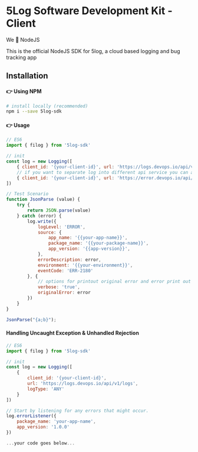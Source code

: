 # 5Log Software Development Kit - Client

We 🫶 NodeJS

This is the official NodeJS SDK for 5log, a cloud based logging and bug tracking app


## Installation

#### 👉 Using NPM
```bash
# install locally (recommended)
npm i --save 5log-sdk
```

#### 👉 Usage
```javascript
// ES6
import { filog } from '5log-sdk'

// init
const log = new Logging([
    { client_id: '{your-client-id}', url: 'https://logs.devops.io/api/v1/logs', logType: 'ANY' }
    // if you want to separate log into different api service you can add more options
    { client_id: '{your-client-id}', url: 'https://error.devops.io/api/v1/logs', logType: 'ERROR' }
])

// Test Scenario
function JsonParse (value) {
    try {
        return JSON.parse(value)
    } catch (error) {
        log.write({
            logLevel: 'ERROR',
            source: {
                app_name: '{{your-app-name}}',
                package_name: '{{your-package-name}}',
                app_version: '{{app-version}}',
            },
            errorDescription: error,
            environment: '{{your-environment}}',
            eventCode: 'ERR-2180'
        }, { 
            // options for printout original error and error print out
            verbose: 'true', 
            originalError: error
        })
    }
}

JsonParse("{a;b}");
```

#### Handling Uncaught Exception & Unhandled Rejection

```javascript
// ES6
import { filog } from '5log-sdk'

// init
const log = new Logging([
    { 
        client_id: '{your-client-id}', 
        url: 'https://logs.devops.io/api/v1/logs',
        logType: 'ANY' 
    }
])

// Start by listening for any errors that might occur.
log.errorListener({
    package_name: 'your-app-name',
    app_version: '1.0.0'
})

...your code goes below...
```
